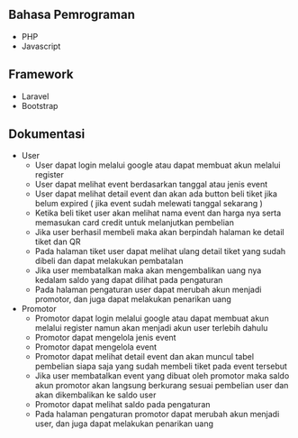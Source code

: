 ## Bahasa Pemrograman
 - PHP
 - Javascript
## Framework
 - Laravel
 - Bootstrap
## Dokumentasi
 - User
	 - User dapat login melalui google atau dapat membuat akun melalui register
	 - User dapat melihat event berdasarkan tanggal atau jenis event
	 - User dapat melihat detail event dan akan ada button beli tiket jika belum expired ( jika event sudah melewati tanggal sekarang )
	 - Ketika beli tiket user akan melihat nama event dan harga nya serta memasukan card credit untuk melanjutkan pembelian
	 - Jika user berhasil membeli maka akan berpindah halaman ke detail tiket dan QR
	 - Pada halaman tiket user dapat melihat ulang detail tiket yang sudah dibeli dan dapat melakukan pembatalan
	 - Jika user membatalkan maka akan mengembalikan uang nya kedalam saldo yang dapat dilihat pada pengaturan
	 - Pada halaman pengaturan user dapat merubah akun menjadi promotor, dan juga dapat melakukan penarikan uang
 - Promotor
	 - Promotor dapat login melalui google atau dapat membuat akun melalui register namun akan menjadi akun user terlebih dahulu
	 - Promotor dapat mengelola jenis event 
	 - Promotor dapat mengelola event 
	 - Promotor dapat melihat detail event dan akan muncul tabel pembelian siapa saja yang sudah membeli tiket pada event tersebut
	 - Jika user membatalkan event yang dibuat oleh promotor maka saldo akun promotor akan langsung berkurang sesuai pembelian user dan akan dikembalikan ke saldo user
	 - Promotor dapat melihat saldo pada pengaturan
	 - Pada halaman pengaturan promotor dapat merubah akun menjadi user, dan juga dapat melakukan penarikan uang
